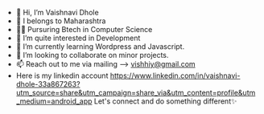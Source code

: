 - 👋 Hi, I’m Vaishnavi Dhole
- 🌆 I belongs to Maharashtra
- 🧑‍🎓 Pursuring Btech in Computer Science
- 👀 I’m quite interested in Development
- 🌱 I’m currently learning Wordpress and Javascript.
- 💞️ I’m looking to collaborate on minor projects.
- 📫 Reach out to me via mailing --> vishhiy@gmail.com
-   Here is my linkedin account https://www.linkedin.com/in/vaishnavi-dhole-33a867263?utm_source=share&utm_campaign=share_via&utm_content=profile&utm_medium=android_app
Let's connect and do something different✨
<!---
vishhiy/vishhiy is a ✨ special ✨ repository because its `README.md` (this file) appears on your GitHub profile.
You can click the Preview link to take a look at your changes.
--->
